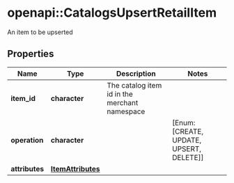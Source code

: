 # openapi::CatalogsUpsertRetailItem

An item to be upserted

## Properties
Name | Type | Description | Notes
------------ | ------------- | ------------- | -------------
**item_id** | **character** | The catalog item id in the merchant namespace | 
**operation** | **character** |  | [Enum: [CREATE, UPDATE, UPSERT, DELETE]] 
**attributes** | [**ItemAttributes**](ItemAttributes.md) |  | 


